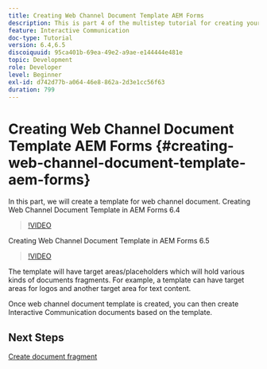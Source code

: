 ```yaml
---
title: Creating Web Channel Document Template AEM Forms
description: This is part 4 of the multistep tutorial for creating your first interactive communications document. In this part, we will create a template for web channel document.
feature: Interactive Communication
doc-type: Tutorial
version: 6.4,6.5
discoiquuid: 95ca401b-69ea-49e2-a9ae-e144444e481e
topic: Development
role: Developer
level: Beginner
exl-id: d742d77b-a064-46e8-862a-2d3e1cc56f63
duration: 799
---
```

# Creating Web Channel Document Template AEM Forms {#creating-web-channel-document-template-aem-forms}

In this part, we will create a template for web channel document.
Creating Web Channel Document Template in AEM Forms 6.4
>[!VIDEO](https://video.tv.adobe.com/v/22342?quality=12&learn=on)

Creating Web Channel Document Template in AEM Forms 6.5
>[!VIDEO](https://video.tv.adobe.com/v/27807?quality=12&learn=on)

The template will have target areas/placeholders which will hold various kinds of documents fragments. For example, a template can have target areas for logos and another target area for text content.

Once web channel document template is created, you can then create Interactive Communication documents based on the template.

## Next Steps

[Create document fragment](./partfive.md)
